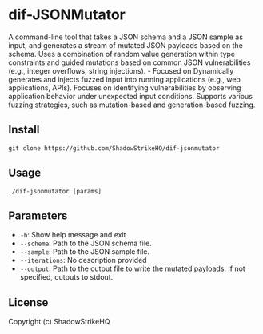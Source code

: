 # dif-JSONMutator
A command-line tool that takes a JSON schema and a JSON sample as input, and generates a stream of mutated JSON payloads based on the schema. Uses a combination of random value generation within type constraints and guided mutations based on common JSON vulnerabilities (e.g., integer overflows, string injections). - Focused on Dynamically generates and injects fuzzed input into running applications (e.g., web applications, APIs). Focuses on identifying vulnerabilities by observing application behavior under unexpected input conditions. Supports various fuzzing strategies, such as mutation-based and generation-based fuzzing.

## Install
`git clone https://github.com/ShadowStrikeHQ/dif-jsonmutator`

## Usage
`./dif-jsonmutator [params]`

## Parameters
- `-h`: Show help message and exit
- `--schema`: Path to the JSON schema file.
- `--sample`: Path to the JSON sample file.
- `--iterations`: No description provided
- `--output`: Path to the output file to write the mutated payloads. If not specified, outputs to stdout.

## License
Copyright (c) ShadowStrikeHQ
